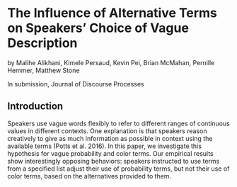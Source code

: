 # The Influence of Alternative Terms on Speakers’ Choice of Vague Description 

by Malihe Alikhani, Kimele Persaud, Kevin Pei, Brian McMahan, Pernille Hemmer, Matthew Stone

In submission, Journal of Discourse Processes

## Introduction
Speakers use vague words flexibly to refer to different ranges of continuous values in different contexts. One explanation is that speakers reason creatively to give as much information as possible in context using the available terms (Potts et al. 2016). In this paper, we investigate this hypothesis for vague probability and color terms. Our empirical results show interestingly opposing behaviors: speakers instructed to use terms from a specified list adjust their use of probability terms, but not their use of color terms, based on the alternatives provided to them.

